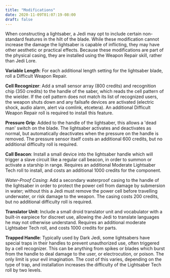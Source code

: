 ```yaml
---
title: "Modifications"
date: 2020-11-09T01:07:19-08:00
draft: false
---
```


When constructing a lightsaber, a Jedi may opt to include certain non-standard features in the hilt of the blade. While these modification cannot increase the damage the lightsaber is capable of inflicting, they may have other aesthetic or practical effects. Because these modifications are part of the physical casing, they are installed using the Weapon Repair skill, rather than Jedi Lore.

**Variable Length**: For each additional length setting for the lightsaber blade, roll a Difficult Weapon Repair.

**Cell Recognizer**: Add a small sensor array (800 credits) and recognition chip (350 credits) to the handle of the saber, which reads the cell pattern of the wielder. If the cell pattern does not match its list of recognized users, the weapon shuts down and any failsafe devices are activated (electric shock, audio alarm, alert via comlink, etcetera). An additional Difficult Weapon Repair roll is required to install this feature.

**Pressure Grip**: Added to the handle of the lightsaber, this allows a 'dead man' switch on the blade. The lightsaber activates and deactivates as normal, but automatically deactivates when the pressure on the handle is removed. The pressure sensor itself costs an additional 600 credits, but no additional difficulty roll is required.

**Call Beacon**: Install a small device into the lightsaber handle which will trigger a slave circuit like a regular call beacon, in order to summon or activate a starship in range. Requires an additional Moderate Lightsaber Tech roll to install, and costs an additional 1000 credits for the component.

*Water-Proof Casing*: Add a secondary waterproof casing to the handle of the lightsaber in order to protect the power cell from damage by submersion in water; without this a Jedi must remove the power cell before travelling underwater, or risk damage to the weapon. The casing costs 200 credits, but no additional difficulty roll is required.

**Translator Unit**: Include a small droid translator unit and vocabulator with a built-in earpiece for discreet use, allowing the Jedi to translate languages he may not otherwise understand. Requires an additional moderate Lightsaber Tech roll, and costs 1000 credits for parts.

**Trapped Handle**: Typically used by Dark Jedi, some lightsabers have special traps in their handles to prevent unauthorized use, often triggered by a cell recognizer. This can be anything from spikes or blades which burst from the handle to deal damage to the user, or electrocution, or poison. The only limit is your evil imagination. The cost of this varies, depending on the type of trap, and installation increases the difficulty of the Lightsaber Tech roll by two levels.